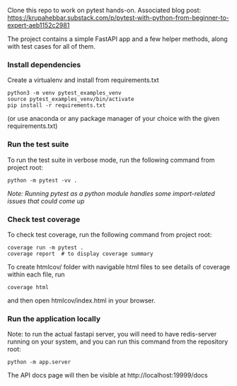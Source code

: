 Clone this repo to work on pytest hands-on. Associated blog post: https://krupahebbar.substack.com/p/pytest-with-python-from-beginner-to-expert-aeb1152c2981

The project contains a simple FastAPI app and a few helper methods, along with test cases for all of them.

### Install dependencies

Create a virtualenv and install from requirements.txt
```commandline
python3 -m venv pytest_examples_venv
source pytest_examples_venv/bin/activate
pip install -r requirements.txt
```
(or use anaconda or any package manager of your choice with the given requirements.txt)

### Run the test suite

To run the test suite in verbose mode, run the following command from project root:
```commandline
python -m pytest -vv .
```
_Note: Running pytest as a python module handles some import-related issues that could come up_ 

### Check test coverage

To check test coverage, run the following command from project root:
```commandline
coverage run -m pytest .
coverage report  # to display coverage summary
```

To create htmlcov/ folder with navigable html files to see details of coverage within each file, run
```commandline
coverage html
```
and then open htmlcov/index.html in your browser.

### Run the application locally
Note: to run the actual fastapi server, you will need to have redis-server running on your system, and you can run this command from the repository root: 
```commandline
python -m app.server
```

The API docs page will then be visible at http://localhost:19999/docs
